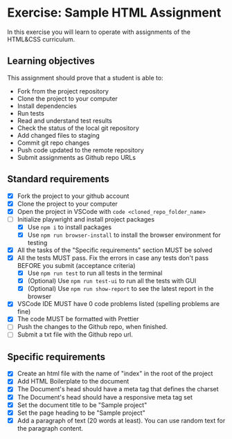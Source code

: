 # Exercise: Sample HTML Assignment

In this exercise you will learn to operate with assignments of the HTML&CSS curriculum.

## Learning objectives

This assignment should prove that a student is able to:

- Fork from the project repository
- Clone the project to your computer
- Install dependencies
- Run tests
- Read and understand test results
- Check the status of the local git repository
- Add changed files to staging
- Commit git repo changes
- Push code updated to the remote repository
- Submit assignments as Github repo URLs

## Standard requirements

- [x] Fork the project to your github account
- [x] Clone the project to your computer
- [x] Open the project in VSCode with `code <cloned_repo_folder_name>`
- [ ] Initialize playwright and install project packages
  - [x] Use `npm i` to install packages
  - [x] Use `npm run browser-install` to install the browser environment for testing 
- [x] All the tasks of the "Specific requirements" section MUST be solved
- [x] All the tests MUST pass. Fix the errors in case any tests don't pass BEFORE you submit (acceptance criteria)
  - [x] Use `npm run test` to run all tests in the terminal
  - [x] (Optional) Use `npm run test-ui` to run all the tests with GUI
  - [x] (Optional) Use `npm run show-report` to see the latest report in the browser
- [x] VSCode IDE MUST have 0 code problems listed (spelling problems are fine)
- [x] The code MUST be formatted with Prettier
- [ ] Push the changes to the Github repo, when finished.
- [ ] Submit a txt file with the Github repo url.

## Specific requirements

- [x] Create an html file with the name of "index" in the root of the project
- [x] Add HTML Boilerplate to the document
- [x] The Document's head should have a meta tag that defines the charset
- [x] The Document's head should have a responsive meta tag set
- [x] Set the document title to be "Sample project"
- [x] Set the page heading to be "Sample project"
- [x] Add a paragraph of text (20 words at least). You can use random text for the paragraph content.
